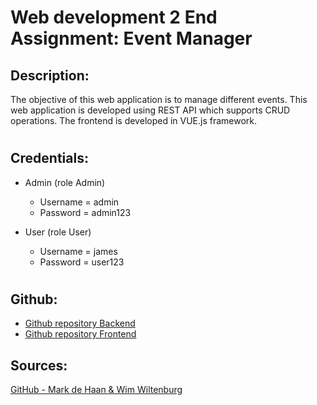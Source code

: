 # Web development 2 End Assignment: Event Manager

## Description:
The objective of this web application is to manage different events. This web application is developed using REST API which supports CRUD operations. The frontend is developed in VUE.js framework. 

#

## Credentials:

- Admin (role Admin)

   - Username = admin
   - Password = admin123

- User (role User)

   - Username = james
   - Password = user123

#

## Github:
- [Github repository Backend](https://github.com/M-Ahmed0/EventManager-Backend)
- [Github repository Frontend](https://github.com/M-Ahmed0/EventManager-Frontend)

## Sources:
[GitHub - Mark de Haan & Wim Wiltenburg](https://github.com/ahrnuld/restapi-complete)
